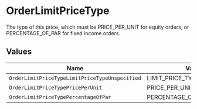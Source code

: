 # OrderLimitPriceType

The type of this price, which must be PRICE_PER_UNIT for equity orders, or PERCENTAGE_OF_PAR for fixed income orders.


## Values

| Name                                           | Value                                          |
| ---------------------------------------------- | ---------------------------------------------- |
| `OrderLimitPriceTypeLimitPriceTypeUnspecified` | LIMIT_PRICE_TYPE_UNSPECIFIED                   |
| `OrderLimitPriceTypePricePerUnit`              | PRICE_PER_UNIT                                 |
| `OrderLimitPriceTypePercentageOfPar`           | PERCENTAGE_OF_PAR                              |